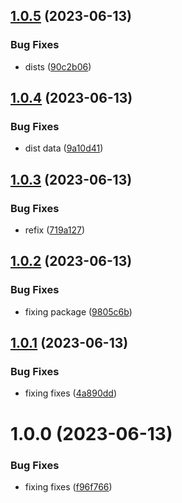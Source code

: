 ## [1.0.5](https://github.com/feder240516/npm-test/compare/v1.0.4...v1.0.5) (2023-06-13)


### Bug Fixes

* dists ([90c2b06](https://github.com/feder240516/npm-test/commit/90c2b06393993826db01fd9a4ab49a052c9eb41a))

## [1.0.4](https://github.com/feder240516/npm-test/compare/v1.0.3...v1.0.4) (2023-06-13)


### Bug Fixes

* dist data ([9a10d41](https://github.com/feder240516/npm-test/commit/9a10d4102e49e2eae63f5a82d410985675f78bb8))

## [1.0.3](https://github.com/feder240516/npm-test/compare/v1.0.2...v1.0.3) (2023-06-13)


### Bug Fixes

* refix ([719a127](https://github.com/feder240516/npm-test/commit/719a1275da7ecc479f687bd4011b5447bdce3680))

## [1.0.2](https://github.com/feder240516/npm-test/compare/v1.0.1...v1.0.2) (2023-06-13)


### Bug Fixes

* fixing package ([9805c6b](https://github.com/feder240516/npm-test/commit/9805c6b85fe52e73ebe031eadef5f080a3e9c2c0))

## [1.0.1](https://github.com/feder240516/npm-test/compare/v1.0.0...v1.0.1) (2023-06-13)


### Bug Fixes

* fixing fixes ([4a890dd](https://github.com/feder240516/npm-test/commit/4a890ddbf874851c50b46b067ac8217d1dba2479))

# 1.0.0 (2023-06-13)


### Bug Fixes

* fixing fixes ([f96f766](https://github.com/feder240516/npm-test/commit/f96f7664c21896ece89086002e5b6f9ab72917d5))
